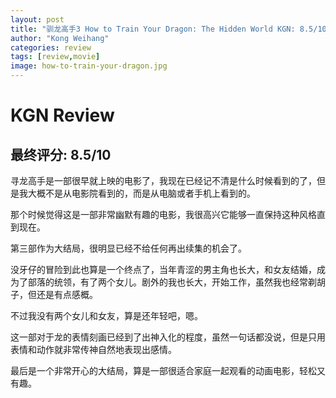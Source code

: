 ```yaml
---
layout: post
title: "驯龙高手3 How to Train Your Dragon: The Hidden World KGN: 8.5/10 一个系列的收尾"
author: "Kong Weihang"
categories: review
tags: [review,movie]
image: how-to-train-your-dragon.jpg
---
```


# KGN Review

## 最终评分: 8.5/10

寻龙高手是一部很早就上映的电影了，我现在已经记不清是什么时候看到的了，但是我大概不是从电影院看到的，而是从电脑或者手机上看到的。

那个时候觉得这是一部非常幽默有趣的电影，我很高兴它能够一直保持这种风格直到现在。

第三部作为大结局，很明显已经不给任何再出续集的机会了。

没牙仔的冒险到此也算是一个终点了，当年青涩的男主角也长大，和女友结婚，成为了部落的统领，有了两个女儿。剧外的我也长大，开始工作，虽然我也经常剃胡子，但还是有点感概。

不过我没有两个女儿和女友，算是还年轻吧，嗯。

这一部对于龙的表情刻画已经到了出神入化的程度，虽然一句话都没说，但是只用表情和动作就非常传神自然地表现出感情。

最后是一个非常开心的大结局，算是一部很适合家庭一起观看的动画电影，轻松又有趣。
